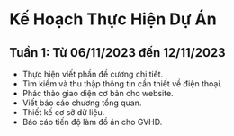 # Kế Hoạch Thực Hiện Dự Án

## Tuần 1: Từ 06/11/2023 đến 12/11/2023

- Thực hiện viết phần đề cương chi tiết.
- Tìm kiếm và thu thập thông tin cần thiết về điện thoại. 
- Phác thảo giao diện cơ bản cho website. 
- Viết báo cáo chương tổng quan.
- Thiết kế cơ sỡ dữ liệu.
- Báo cáo tiến độ làm đồ án cho GVHD.
